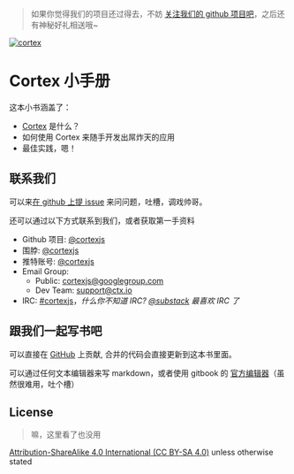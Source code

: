 > 如果你觉得我们的项目还过得去，不妨 [关注我们的 github 项目吧](https://github.com/cortexjs/cortex/stargazers)，之后还有神秘好礼相送哦~

[![cortex](https://raw.githubusercontent.com/cortexjs/the-handbook-of-cortex/master/images/github.zh-cn.png)](https://github.com/cortexjs/cortex/stargazers)

# Cortex 小手册

这本小书涵盖了：
- [Cortex](https://github.com/cortexjs/cortex) 是什么？
- 如何使用 Cortex 来随手开发出屌炸天的应用
- 最佳实践，嗯！

## 联系我们

可以来[在 github 上提 issue](https://github.com/cortexjs/cortex/issues) 来问问题，吐槽，调戏帅哥。

还可以通过以下方式联系到我们，或者获取第一手资料

- Github 项目: [@cortexjs](https://github.com/cortexjs/cortex)
- 围脖: [@cortexjs](http://weibo.com/cortexjs)
- 推特账号: [@cortexjs](https://twitter.com/cortexjs)
- Email Group:
  - Public: [cortexjs@googlegroup.com](cortexjs@googlegroups.com)
  - Dev Team: [support@ctx.io](support@ctx.io)
- IRC: [#cortexjs](http://webchat.freenode.net/?channels=cortexjs)，_什么你不知道 IRC? [@substack](https://twitter.com/substack) 最喜欢 IRC 了_


## 跟我们一起写书吧

可以直接在 [GitHub](https://github.com/cortexjs/the-handbook-of-cortex) 上贡献, 合并的代码会直接更新到这本书里面。

可以通过任何文本编辑器来写 markdown，或者使用 gitbook 的 [官方编辑器](https://github.com/GitbookIO/editor/blob/master/README.md)（虽然很难用，吐个槽）



## License

> 嘛，这里看了也没用

[Attribution-ShareAlike 4.0 International (CC BY-SA 4.0)](http://creativecommons.org/licenses/by-sa/4.0/) unless otherwise stated
